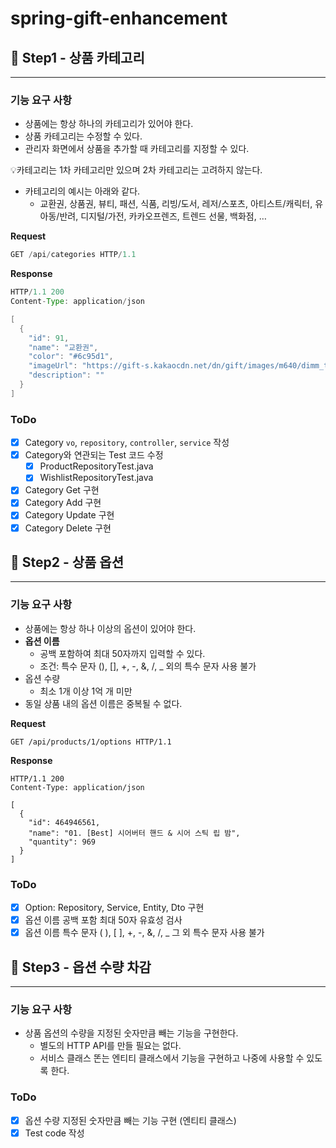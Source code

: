 # spring-gift-enhancement

## **🚀 Step1 - 상품 카테고리**

---

### 기능 요구 사항

- 상품에는 항상 하나의 카테고리가 있어야 한다.
- 상품 카테고리는 수정할 수 있다.
- 관리자 화면에서 상품을 추가할 때 카테고리를 지정할 수 있다.

💡카테고리는 1차 카테고리만 있으며 2차 카테고리는 고려하지 않는다.

- 카테고리의 예시는 아래와 같다.
    - 교환권, 상품권, 뷰티, 패션, 식품, 리빙/도서, 레저/스포츠, 아티스트/캐릭터, 유아동/반려, 디지털/가전, 카카오프렌즈, 트렌드 선물, 백화점, …

**Request**

```java
GET /api/categories HTTP/1.1
```

**Response**

```java
HTTP/1.1 200 
Content-Type: application/json

[
  {
    "id": 91,
    "name": "교환권",
    "color": "#6c95d1",
    "imageUrl": "https://gift-s.kakaocdn.net/dn/gift/images/m640/dimm_theme.png",
    "description": ""
  }
]
```

### ToDo

- [X]  Category `vo`, `repository`, `controller`, `service` 작성
- [X]  Category와 연관되는 Test 코드 수정
    - [X]  ProductRepositoryTest.java
    - [X]  WishlistRepositoryTest.java
- [X]  Category Get 구현
- [X]  Category Add 구현
- [X]  Category Update 구현
- [X]  Category Delete 구현
   
## **🚀 Step2 - 상품 옵션**

---

### 기능 요구 사항
- 상품에는 항상 하나 이상의 옵션이 있어야 한다. 
- **옵션 이름** 
  - 공백 포함하여 최대 50자까지 입력할 수 있다. 
  - 조건: 특수 문자 (), [], +, -, &, /, _ 외의 특수 문자 사용 불가 
- 옵션 수량 
  - 최소 1개 이상 1억 개 미만
- 동일 상품 내의 옵션 이름은 중복될 수 없다. 

**Request**
```CURL
GET /api/products/1/options HTTP/1.1
```
**Response**
```CURL
HTTP/1.1 200 
Content-Type: application/json

[
  {
    "id": 464946561,
    "name": "01. [Best] 시어버터 핸드 & 시어 스틱 립 밤",
    "quantity": 969
  }
]
```
### ToDo
- [X] Option: Repository, Service, Entity, Dto 구현
- [X] 옵션 이름 공백 포함 최대 50자 유효성 검사 
- [X] 옵션 이름 특수 문자 ( ), [ ], +, -, &, /, _ 그 외 특수 문자 사용 불가

## **🚀 Step3 - 옵션 수량 차감**

---

### 기능 요구 사항
- 상품 옵션의 수량을 지정된 숫자만큼 빼는 기능을 구현한다. 
  - 별도의 HTTP API를 만들 필요는 없다. 
  - 서비스 클래스 똔는 엔티티 클래스에서 기능을 구현하고 나중에 사용할 수 있도록 한다. 

### ToDo
- [X] 옵션 수량 지정된 숫자만큼 빼는 기능 구현 (엔티티 클래스)
- [X] Test code 작성 